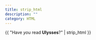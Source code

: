 ```yaml
---
title: strip_html
description: ""
category: HTML
---
```


{{ "Have <em>you</em> read <strong>Ulysses</strong>?" | strip_html }}
<!-- Output: "Have you read Ulysses?" -->
